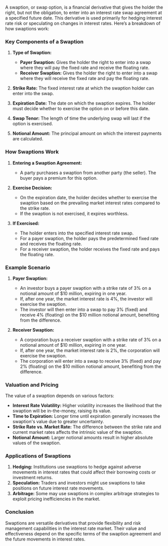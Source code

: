 A swaption, or swap option, is a financial derivative that gives the holder the right, but not the obligation, to enter into an interest rate swap agreement at a specified future date. This derivative is used primarily for hedging interest rate risk or speculating on changes in interest rates. Here’s a breakdown of how swaptions work:

### Key Components of a Swaption

1. **Type of Swaption:**
   - **Payer Swaption:** Gives the holder the right to enter into a swap where they will pay the fixed rate and receive the floating rate.
   - **Receiver Swaption:** Gives the holder the right to enter into a swap where they will receive the fixed rate and pay the floating rate.

2. **Strike Rate:** The fixed interest rate at which the swaption holder can enter into the swap.

3. **Expiration Date:** The date on which the swaption expires. The holder must decide whether to exercise the option on or before this date.

4. **Swap Tenor:** The length of time the underlying swap will last if the option is exercised.

5. **Notional Amount:** The principal amount on which the interest payments are calculated.

### How Swaptions Work

1. **Entering a Swaption Agreement:**
   - A party purchases a swaption from another party (the seller). The buyer pays a premium for this option.

2. **Exercise Decision:**
   - On the expiration date, the holder decides whether to exercise the swaption based on the prevailing market interest rates compared to the strike rate.
   - If the swaption is not exercised, it expires worthless.

3. **If Exercised:**
   - The holder enters into the specified interest rate swap.
   - For a payer swaption, the holder pays the predetermined fixed rate and receives the floating rate.
   - For a receiver swaption, the holder receives the fixed rate and pays the floating rate.

### Example Scenario

1. **Payer Swaption:**
   - An investor buys a payer swaption with a strike rate of 3% on a notional amount of $10 million, expiring in one year.
   - If, after one year, the market interest rate is 4%, the investor will exercise the swaption.
   - The investor will then enter into a swap to pay 3% (fixed) and receive 4% (floating) on the $10 million notional amount, benefiting from the difference.

2. **Receiver Swaption:**
   - A corporation buys a receiver swaption with a strike rate of 3% on a notional amount of $10 million, expiring in one year.
   - If, after one year, the market interest rate is 2%, the corporation will exercise the swaption.
   - The corporation will enter into a swap to receive 3% (fixed) and pay 2% (floating) on the $10 million notional amount, benefiting from the difference.

### Valuation and Pricing

The value of a swaption depends on various factors:
- **Interest Rate Volatility:** Higher volatility increases the likelihood that the swaption will be in-the-money, raising its value.
- **Time to Expiration:** Longer time until expiration generally increases the swaption's value due to greater uncertainty.
- **Strike Rate vs. Market Rate:** The difference between the strike rate and current market rates affects the intrinsic value of the swaption.
- **Notional Amount:** Larger notional amounts result in higher absolute values of the swaption.

### Applications of Swaptions

1. **Hedging:** Institutions use swaptions to hedge against adverse movements in interest rates that could affect their borrowing costs or investment returns.
2. **Speculation:** Traders and investors might use swaptions to take positions on future interest rate movements.
3. **Arbitrage:** Some may use swaptions in complex arbitrage strategies to exploit pricing inefficiencies in the market.

### Conclusion

Swaptions are versatile derivatives that provide flexibility and risk management capabilities in the interest rate market. Their value and effectiveness depend on the specific terms of the swaption agreement and the future movements in interest rates.
